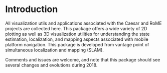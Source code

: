 
# Introduction

All visualization utils and applications associated with the Caesar and RoME projects are collected here. This package offers a wide variety of 2D plotting as well as 3D visualization utilities for understanding the state estimation, localization, and mapping aspects associated with mobile platform navigation. This package is developed from vantage point of simultaneous localization and mapping (SLAM).

Comments and issues are welcome, and note that this package should see several changes and evolutions during 2018.
